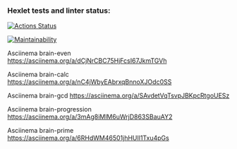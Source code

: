### Hexlet tests and linter status:
[![Actions Status](https://github.com/MariaChikh/python-project-49/actions/workflows/hexlet-check.yml/badge.svg)](https://github.com/MariaChikh/python-project-49/actions)

[![Maintainability](https://api.codeclimate.com/v1/badges/a5749b8a1fbd76dcf72f/maintainability)](https://codeclimate.com/github/MariaChikh/python-project-49/maintainability)

Asciinema brain-even https://asciinema.org/a/dCjNrCBC75HjFcsI67JkmTGVh

Asciinema brain-calc https://asciinema.org/a/nC4jWbyEAbrxqBnnoXJOdc0SS

Asciinema brain-gcd https://asciinema.org/a/SAvdetVqTsvpJBKpcRtgoUESz

Asciinema brain-progression https://asciinema.org/a/3mAg8iMlM6uWrjD863SBauAY2

Asciinema brain-prime https://asciinema.org/a/6RHdWM46501jhHUIl1Txu4pGs
